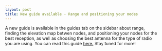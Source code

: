```yaml
---
layout: post
title: New guide available - Range and positioning your nodes
---
```


A new guide is available in the guides tab on the sidebar about range, finding the elevation map betwen nodes, and positioning your nodes for the best reception, as well as choosing the best antenna for the type of radio you are using. You can read this guide [here.](/guides/range) Stay tuned for more!